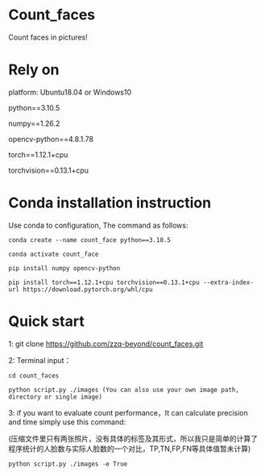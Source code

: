 # Count_faces
Count faces in pictures!

# Rely on
platform: Ubuntu18.04 or Windows10

python==3.10.5

numpy==1.26.2

opencv-python==4.8.1.78

torch==1.12.1+cpu

torchvision==0.13.1+cpu
# Conda installation instruction
Use conda to configuration, The command as follows:

    conda create --name count_face python==3.10.5

    conda activate count_face

    pip install numpy opencv-python

    pip install torch==1.12.1+cpu torchvision==0.13.1+cpu --extra-index-url https://download.pytorch.org/whl/cpu
# Quick start
1: git clone https://github.com/zzq-beyond/count_faces.git

2: Terminal input：

    cd count_faces
    
    python script.py ./images (You can also use your own image path, directory or single image)

3: if you want to evaluate count performance，It can calculate precision and time simply use this command:

(压缩文件里只有两张照片，没有具体的标签及其形式，所以我只是简单的计算了程序统计的人脸数与实际人脸数的一个对比，TP,TN,FP,FN等具体值暂未计算)

    python script.py ./images -e True
    

